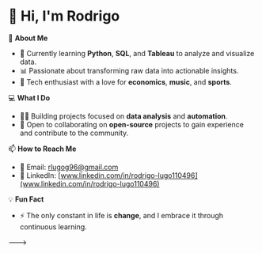 # 👋 Hi, I'm Rodrigo

🎯 **About Me**  
- 🌱 Currently learning **Python**, **SQL**, and **Tableau** to analyze and visualize data.  
- 📊 Passionate about transforming raw data into actionable insights.  
- 🎵 Tech enthusiast with a love for **economics**, **music**, and **sports**.  

💻 **What I Do**  
- 🧑‍💻 Building projects focused on **data analysis** and **automation**.  
- 🤝 Open to collaborating on **open-source** projects to gain experience and contribute to the community.  

📫 **How to Reach Me**  
- 💌 Email: [rlugog96@gmail.com](rlugog96@gmail.com)  
- 🔗 LinkedIn: [www.linkedin.com/in/rodrigo-lugo110496](www.linkedin.com/in/rodrigo-lugo110496)  

💡 **Fun Fact**  
- ⚡ The only constant in life is **change**, and I embrace it through continuous learning.  

--->

